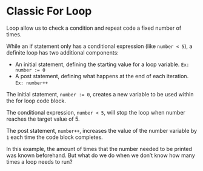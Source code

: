 # Classic For Loop

Loop allow us to check a condition and repeat code a fixed number of times.

While an if statement only has a conditional expression (like `number < 5`), a definite loop has two additional components:

- An initial statement, defining the starting value for a loop variable. `Ex: number := 0`
- A post statement, defining what happens at the end of each iteration. `Ex: number++`

The initial statement, `number := 0`, creates a new variable to be used within the for loop code block.

The conditional expression, `number < 5`, will stop the loop when number reaches the target value of 5.

The post statement, `number++`, increases the value of the number variable by `1` each time the code block completes.

In this example, the amount of times that the number needed to be printed was known beforehand. But what do we do when we don’t know how many times a loop needs to run?

